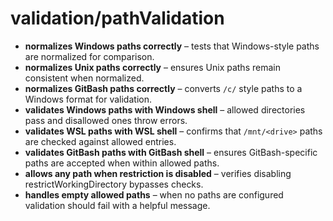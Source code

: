 # validation/pathValidation

- **normalizes Windows paths correctly** – tests that Windows-style paths are normalized for comparison.
- **normalizes Unix paths correctly** – ensures Unix paths remain consistent when normalized.
- **normalizes GitBash paths correctly** – converts `/c/` style paths to a Windows format for validation.
- **validates Windows paths with Windows shell** – allowed directories pass and disallowed ones throw errors.
- **validates WSL paths with WSL shell** – confirms that `/mnt/<drive>` paths are checked against allowed entries.
- **validates GitBash paths with GitBash shell** – ensures GitBash-specific paths are accepted when within allowed paths.
- **allows any path when restriction is disabled** – verifies disabling restrictWorkingDirectory bypasses checks.
- **handles empty allowed paths** – when no paths are configured validation should fail with a helpful message.
